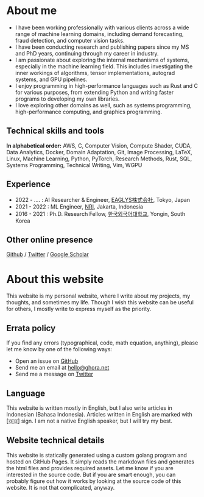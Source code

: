 # About me

- I have been working professionally with various clients across a wide range of machine learning domains, including demand forecasting, fraud detection, and computer vision tasks.
- I have been conducting research and publishing papers since my MS and PhD years, continuing through my career in industry.
- I am passionate about exploring the internal mechanisms of systems, especially in the machine learning field. This includes investigating the inner workings of algorithms, tensor implementations, autograd systems, and GPU pipelines.
- I enjoy programming in high-performance languages such as Rust and C for various purposes, from extending Python and writing faster programs to developing my own libraries.
- I love exploring other domains as well, such as systems programming, high-performance computing, and graphics programming.

## Technical skills and tools

**In alphabetical order:** AWS, C, Computer Vision, Compute Shader, CUDA, Data Analytics, Docker, Domain Adaptation, Git, Image Processing, LaTeX, Linux, Machine Learning, Python, PyTorch, Research Methods, Rust, SQL, Systems Programming, Technical Writing, Vim, WGPU

## Experience

- 2022 - .... : AI Researcher & Engineer, [EAGLYS株式会社](//eaglys.co.jp), Tokyo, Japan
- 2021 - 2022 : ML Engineer, [NRI](//nri.co.id), Jakarta, Indonesia
- 2016 - 2021 : Ph.D. Research Fellow, [한국외국어대학교](//hufs.ac.kr), Yongin, South Korea

## Other online presence

[Github](//github.com/ariaghora) / [Twitter](//twitter.com/aria_ghora) / [Google Scholar](https://scholar.google.com/citations?user=1K4ynvMAAAAJ&hl=en&oi=ao)

# About this website

This website is my personal website, where I write about my projects, my thoughts, and sometimes my life.
Though I wish this website can be useful for others, I mostly write to express myself as the priority.

## Errata policy

If you find any errors (typographical, code, math equation, anything), please let me know by one of the following ways:

- Open an issue on [GitHub](//github.com/ariaghora/ariaghora.github.io/issues)
- Send me an email at [hello@ghora.net](mailto:hello@ghora.net)
- Send me a message on [Twitter](//twitter.com/aria_ghora)

## Language

This website is written mostly in English, but I also write articles in Indonesian (Bahasa Indonesia).
Articles written in English are marked with [🇬🇧] sign.
I am not a native English speaker, but I will try my best.

## Website technical details

This website is statically generated using a custom golang program and hosted on GitHub Pages.
It simply reads the markdown files and generates the html files and provides required assets.
Let me know if you are interested in the source code.
But if you are smart enough, you can probably figure out how it works by looking at the source code of this website.
It is not that complicated, anyway.
